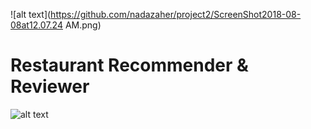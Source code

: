 
![alt text](https://github.com/nadazaher/project2/ScreenShot2018-08-08at12.07.24 AM.png)

# Restaurant Recommender & Reviewer

![alt text](https://github.com/nadazaher/blob/master/project2/Screen%Shot%2018-08-08%at%12.07.24%AM.png)



